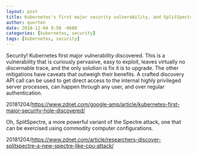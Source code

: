 ```yaml
---
layout: post
title: Kubernetes's first major security vulnerability, and SplitSpectre
author: quorten
date: 2018-12-04 9:50 -0600
categories: [kubernetes, security]
tags: [kubernetes, security]
---
```


Security!  Kubernetes first major vulnerability discovered.  This is a
vulnerability that is curiously pervasive, easy to exploit, leaves
virtually no discernable trace, and the only solution is fix it is to
upgrade.  The other mitigations have caveats that outweigh their
benefits.  A crafted discovery API call can be used to get direct
access to the internal highly privileged server processes, can happen
through any user, and over regular authentication.

20181204/https://www.zdnet.com/google-amp/article/kubernetes-first-major-security-hole-discovered/

Oh, SplitSpectre, a more powerful variant of the Spectre attack, one
that can be exercised using commodity computer configurations.

20181204/https://www.zdnet.com/article/researchers-discover-splitspectre-a-new-spectre-like-cpu-attack/
